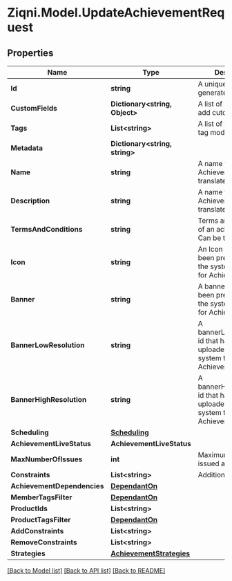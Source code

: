 
# Ziqni.Model.UpdateAchievementRequest

## Properties

Name | Type | Description | Notes
------------ | ------------- | ------------- | -------------
**Id** | **string** | A unique system generated identifier | 
**CustomFields** | **Dictionary&lt;string, Object&gt;** | A list of id&#39;s used to add cutom fields | [optional] 
**Tags** | **List&lt;string&gt;** | A list of id&#39;s used to tag models | [optional] 
**Metadata** | **Dictionary&lt;string, string&gt;** |  | [optional] 
**Name** | **string** | A name for the Achievement. Can be translated | [optional] 
**Description** | **string** | A name for the Achievement. Can be translated | [optional] 
**TermsAndConditions** | **string** | Terms and conditions of an achievement. Can be translated | [optional] 
**Icon** | **string** | An Icon id that has been pre uploaded to the system to display for Achievement | [optional] 
**Banner** | **string** | A banner id that has been pre uploaded to the system to display for Achievement | [optional] 
**BannerLowResolution** | **string** | A bannerLowResolution id that has been pre uploaded to the system to display for Achievement | [optional] 
**BannerHighResolution** | **string** | A bannerHighResolution id that has been pre uploaded to the system to display for Achievement | [optional] 
**Scheduling** | [**Scheduling**](Scheduling.md) |  | [optional] 
**AchievementLiveStatus** | **AchievementLiveStatus** |  | [optional] 
**MaxNumberOfIssues** | **int** | Maximum number of issued achievements | [optional] 
**Constraints** | **List&lt;string&gt;** | Additional constraints | [optional] 
**AchievementDependencies** | [**DependantOn**](DependantOn.md) |  | [optional] 
**MemberTagsFilter** | [**DependantOn**](DependantOn.md) |  | [optional] 
**ProductIds** | **List&lt;string&gt;** |  | [optional] 
**ProductTagsFilter** | [**DependantOn**](DependantOn.md) |  | [optional] 
**AddConstraints** | **List&lt;string&gt;** |  | [optional] 
**RemoveConstraints** | **List&lt;string&gt;** |  | [optional] 
**Strategies** | [**AchievementStrategies**](AchievementStrategies.md) |  | [optional] 

[[Back to Model list]](../README.md#documentation-for-models)
[[Back to API list]](../README.md#documentation-for-api-endpoints)
[[Back to README]](../README.md)

